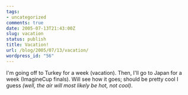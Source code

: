 ```yaml
---
tags:
- uncategorized
comments: true
date: 2005-07-13T21:43:00Z
slug: vacation
status: publish
title: Vacation!
url: /blog/2005/07/13/vacation/
wordpress_id: "56"
---
```


I'm going off to Turkey for a week (vacation). Then, I'll go to Japan for a week (ImagineCup finals). Will see how it goes; should be pretty cool I guess _(well, the air will most likely be hot, not cool)_.
